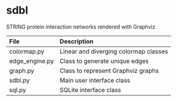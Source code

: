 # sdbl
STRING protein interaction networks rendered with Graphviz

|File|Description|
|:---|:---|
|colormap.py|Linear and diverging colormap classes|
|edge_engine.py|Class to generate unique edges|
|graph.py|Class to represent Graphviz graphs|
|sdbl.py|Main user interface class|
|sql.py|SQLite interface class|

